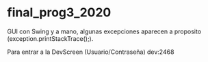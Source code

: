 # final_prog3_2020

GUI con Swing y a mano, algunas excepciones aparecen a proposito (exception.printStackTrace();).

Para entrar a la DevScreen (Usuario/Contraseña) dev:2468
